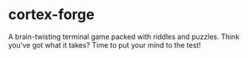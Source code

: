 # cortex-forge
A brain-twisting terminal game packed with riddles and puzzles. Think you've got what it takes? Time to put your mind to the test!
